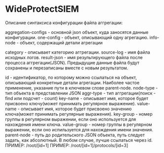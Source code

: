 # WideProtectSIEM

Описание синтаксиса конфигурации файла аггрегации:

aggregation-configs - основной json объект, куда заносятся данные конфигурации.
one-config - объект, описывающий одну агрегацию.
info-node - объект, содержащий детали агрегации

category - описывает категорию аггрегации.
source-log - имя файла исходных логов.
result-json - имя результирующего файла после процесса аггрегации(JSON). Предыдущие данные файла будут сохранены и 
    перезаписаны вместе с новым результатом.

id - идентификатор, по которому можно ссылаться на объект, описывающий конкретные детали агрегации. 
    Наиболее частое применение, указание пути в ключевом слове parent-node.
node-type - тип объекта в представлении JSON
aggr-type - тип аггрегации(поиск - find или подсчет - count)
key-name - описывает имя, которое будет присвоено ключу(может принимать регулярное выражение).
value-name - описывает имя, которое будет присвоено значению ключа(может принимать регулярные выражения).
key-group - номер группы в регулярном выражении, если оно используется для нахождения имени ключа.
value-group - номер группы в регулярном выражении, если оно испильзуется для нахождения имени значения.
parent-node - путь до родительского JSON объекта, путь следует задать, как абсолютный.
    В любом случае, лучше ссылаться через id.
    ПРИМЕР: /root/[id=1]
    ПРИМЕР: /root/[id=1]/protocols/[id=3]
